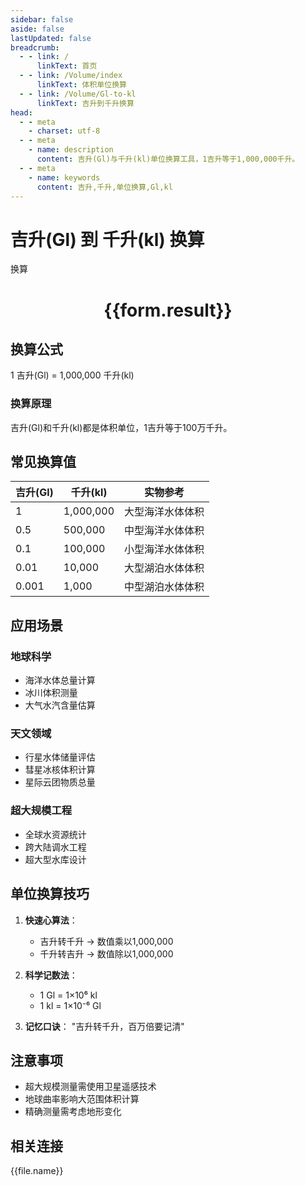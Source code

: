 ```yaml
---
sidebar: false
aside: false
lastUpdated: false
breadcrumb:
  - - link: /
      linkText: 首页
  - - link: /Volume/index
      linkText: 体积单位换算
  - - link: /Volume/Gl-to-kl
      linkText: 吉升到千升换算
head:
  - - meta
    - charset: utf-8
  - - meta
    - name: description
      content: 吉升(Gl)与千升(kl)单位换算工具，1吉升等于1,000,000千升。
  - - meta
    - name: keywords
      content: 吉升,千升,单位换算,Gl,kl
---
```


# 吉升(Gl) 到 千升(kl) 换算

<script setup>
import { onMounted, reactive, inject ,ref  } from 'vue'
import { NButton,NForm ,NFormItem,NInput,NInputNumber,NSelect,NCard,useMessage ,NGrid ,NGi } from 'naive-ui'
import { defineClientComponent } from 'vitepress'
import { Volume } from '../../files';

const convert = inject('convert')
const formRef = ref(null);
const rules = {
  number:{
    required: true,
    type: 'number',
    trigger: "blur"
  }
}
const form = reactive({
  number:null,
  result:'',
  title:'吉升(Gl)到千升(kl)换算'
})

const convertHandler = (e) => {
  e.preventDefault();
  formRef.value?.validate((errors)=>{
    if (!errors) {
      form.result = `${form.number} Gl = ${convert(form.number).from('Gl').to('kl')} kl`
    }
  })
}
</script>

<n-form size="large" :model="form" ref='formRef' :rules="rules">
  <n-form-item label="数值" path="number">
    <n-input-number size="large" style="width:100%" :min="0" v-model:value="form.number" placeholder="请输入吉升数值" />
  </n-form-item>
  <n-form-item>
    <n-button type="info" style="width:100%" @click="convertHandler">换算</n-button>
  </n-form-item>
</n-form>
<n-card embedded :bordered="false" hoverable>
  <div style="text-align:center">
    <h1>{{form.result}}</h1>
  </div>
</n-card>

## 换算公式
1 吉升(Gl) = 1,000,000 千升(kl)

### 换算原理
吉升(Gl)和千升(kl)都是体积单位，1吉升等于100万千升。

## 常见换算值
| 吉升(Gl) | 千升(kl) | 实物参考                 |
|---------|---------|--------------------------|
| 1       | 1,000,000 | 大型海洋水体体积          |
| 0.5     | 500,000 | 中型海洋水体体积          |
| 0.1     | 100,000 | 小型海洋水体体积          |
| 0.01    | 10,000 | 大型湖泊水体体积          |
| 0.001   | 1,000 | 中型湖泊水体体积          |

## 应用场景
### 地球科学
- 海洋水体总量计算
- 冰川体积测量
- 大气水汽含量估算

### 天文领域
- 行星水体储量评估
- 彗星冰核体积计算
- 星际云团物质总量

### 超大规模工程
- 全球水资源统计
- 跨大陆调水工程
- 超大型水库设计

## 单位换算技巧
1. **快速心算法**：
   - 吉升转千升 → 数值乘以1,000,000
   - 千升转吉升 → 数值除以1,000,000

2. **科学记数法**：
   - 1 Gl = 1×10⁶ kl
   - 1 kl = 1×10⁻⁶ Gl

3. **记忆口诀**：
   "吉升转千升，百万倍要记清"

## 注意事项
- 超大规模测量需使用卫星遥感技术
- 地球曲率影响大范围体积计算
- 精确测量需考虑地形变化

## 相关连接
<n-grid x-gap="12" :cols="2">
  <n-gi v-for="(file, index) in Volume" :key="index">
    <n-button
      text
      tag="a"
      :href="file.path"
      type="info"
    >
      {{file.name}}
    </n-button>
  </n-gi>
</n-grid>